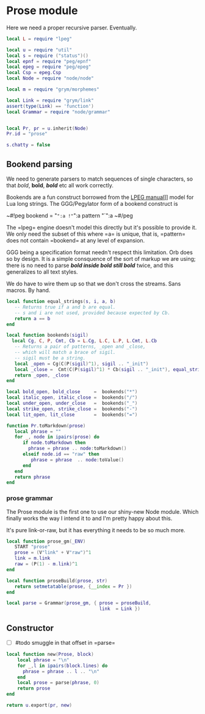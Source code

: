 # Prose module

  Here we need a proper recursive parser.  Eventually.

```lua
local L = require "lpeg"

local u = require "util"
local s = require ("status")()
local epnf = require "peg/epnf"
local epeg = require "peg/epeg"
local Csp = epeg.Csp
local Node = require "node/node"

local m = require "grym/morphemes"

local Link = require "grym/link"
assert(type(Link) == 'function')
local Grammar = require "node/grammar"


local Pr, pr = u.inherit(Node)
Pr.id = "prose"
```
```lua
s.chatty = false  
```
## Bookend parsing

  We need to generate parsers to match sequences of single characters, so
that *bold*, **bold**, ***bold*** etc all work correctly.


Bookends are a fun construct borrowed from the [LPEG manual](httk://)]]
model for Lua long strings.  The GGG/Pegylator form of a bookend construct
is 


~#!peg
    bookend = "`":a !"`":a pattern  "`":a
~#/peg


The =lpeg= engine doesn't model this directly but it's possible to provide
it.  We only need the subset of this where =a= is unique, that is, =pattern=
does not contain =bookend= at any level of expansion. 


GGG being a specification format needn't respect this limitation.  Orb
does so by design.  It is a simple consquence of the sort of markup we are
using; there is no need to parse ***bold **inside bold** still bold*** twice,
and this generalizes to all text styles. 


We do have to wire them up so that we don't cross the streams.  Sans macros.
By hand. 


```lua
local function equal_strings(s, i, a, b)
   -- Returns true if a and b are equal.
   -- s and i are not used, provided because expected by Cb.
   return a == b
end

local function bookends(sigil)
  local Cg, C, P, Cmt, Cb = L.Cg, L.C, L.P, L.Cmt, L.Cb
   -- Returns a pair of patterns, _open and _close,
   -- which will match a brace of sigil.
   -- sigil must be a string. 
   local _open = Cg(C(P(sigil)^1), sigil .. "_init")
   local _close =  Cmt(C(P(sigil)^1) * Cb(sigil .. "_init"), equal_strings)
   return _open, _close
end

local bold_open, bold_close     =  bookends("*")
local italic_open, italic_close =  bookends("/")
local under_open, under_close   =  bookends("_")
local strike_open, strike_close =  bookends("-")
local lit_open, lit_close       =  bookends("=")
```
```lua
function Pr.toMarkdown(prose)
   local phrase = ""
   for _, node in ipairs(prose) do
      if node.toMarkdown then
        phrase = phrase .. node:toMarkdown()
      elseif node.id == "raw" then
         phrase = phrase  .. node:toValue()
      end
   end
   return phrase
end
```
### prose grammar

  The Prose module is the first one to use our shiny-new Node module.  Which
finally works the way I intend it to and I'm pretty happy about this. 


It's pure link-or-raw, but it has everything it needs to be so much more.

```lua
local function prose_gm(_ENV)
   START "prose"
   prose = (V"link" + V"raw")^1
   link = m.link
   raw = (P(1) - m.link)^1
end

local function proseBuild(prose, str)
   return setmetatable(prose, {__index = Pr })
end

local parse = Grammar(prose_gm, { prose = proseBuild,
                                  link  = Link })  


```
## Constructor

- [ ] #todo smuggle in that offset in =parse=

```lua
local function new(Prose, block)
    local phrase = "\n"
    for _,l in ipairs(block.lines) do
      phrase = phrase .. l .. "\n"
    end
    local prose = parse(phrase, 0) 
    return prose
end
```
```lua
return u.export(pr, new)
```
